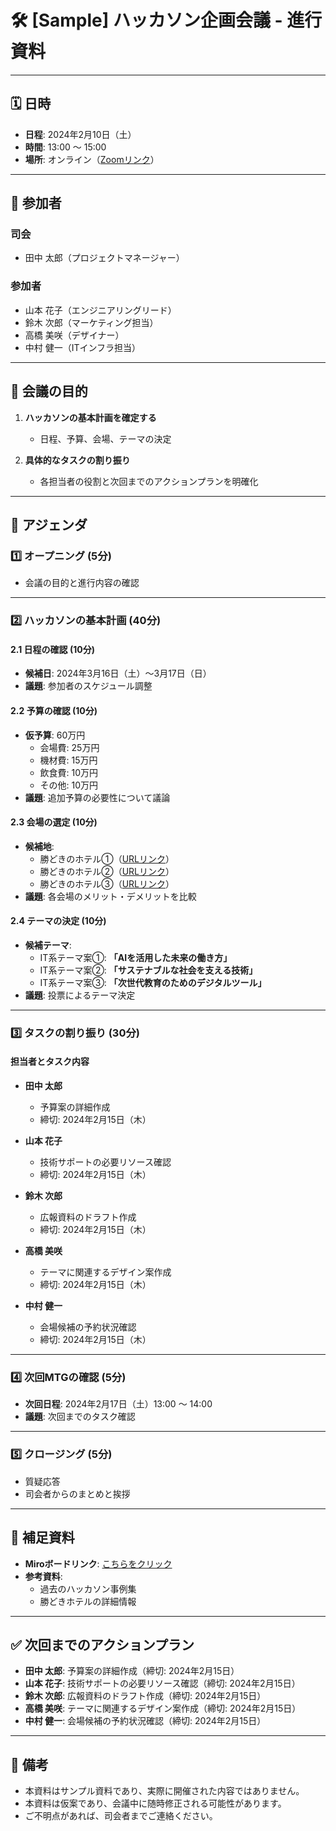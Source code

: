 # 🛠️ [Sample] ハッカソン企画会議 - 進行資料

---

## 🗓 日時

- **日程**: 2024年2月10日（土）  
- **時間**: 13:00 ～ 15:00  
- **場所**: オンライン（[Zoomリンク](#)）

---

## 👥 参加者

### 司会
- 田中 太郎（プロジェクトマネージャー）

### 参加者
- 山本 花子（エンジニアリングリード）
- 鈴木 次郎（マーケティング担当）
- 高橋 美咲（デザイナー）
- 中村 健一（ITインフラ担当）

---

## 🎯 会議の目的

1. **ハッカソンの基本計画を確定する**  
   - 日程、予算、会場、テーマの決定  

2. **具体的なタスクの割り振り**  
   - 各担当者の役割と次回までのアクションプランを明確化  

---

## 📝 アジェンダ

### 1️⃣ オープニング (5分)

- 会議の目的と進行内容の確認  

---

### 2️⃣ ハッカソンの基本計画 (40分)

#### 2.1 日程の確認 (10分)
- **候補日**: 2024年3月16日（土）～3月17日（日）  
- **議題**: 参加者のスケジュール調整  

#### 2.2 予算の確認 (10分)
- **仮予算**: 60万円  
  - 会場費: 25万円  
  - 機材費: 15万円  
  - 飲食費: 10万円  
  - その他: 10万円  
- **議題**: 追加予算の必要性について議論  

#### 2.3 会場の選定 (10分)
- **候補地**:  
  - 勝どきのホテル①（[URLリンク](#)）  
  - 勝どきのホテル②（[URLリンク](#)）  
  - 勝どきのホテル③（[URLリンク](#)）  
- **議題**: 各会場のメリット・デメリットを比較  

#### 2.4 テーマの決定 (10分)
- **候補テーマ**:  
  - IT系テーマ案①: **「AIを活用した未来の働き方」**  
  - IT系テーマ案②: **「サステナブルな社会を支える技術」**  
  - IT系テーマ案③: **「次世代教育のためのデジタルツール」**  
- **議題**: 投票によるテーマ決定  

---

### 3️⃣ タスクの割り振り (30分)

#### 担当者とタスク内容
- **田中 太郎**  
  - 予算案の詳細作成  
  - 締切: 2024年2月15日（木）  

- **山本 花子**  
  - 技術サポートの必要リソース確認  
  - 締切: 2024年2月15日（木）  

- **鈴木 次郎**  
  - 広報資料のドラフト作成  
  - 締切: 2024年2月15日（木）  

- **高橋 美咲**  
  - テーマに関連するデザイン案作成  
  - 締切: 2024年2月15日（木）  

- **中村 健一**  
  - 会場候補の予約状況確認  
  - 締切: 2024年2月15日（木）  

---

### 4️⃣ 次回MTGの確認 (5分)
- **次回日程**: 2024年2月17日（土）13:00 ～ 14:00  
- **議題**: 次回までのタスク確認  

---

### 5️⃣ クロージング (5分)
- 質疑応答  
- 司会者からのまとめと挨拶  

---

## 📌 補足資料

- **Miroボードリンク**: [こちらをクリック](#)  
- **参考資料**:  
  - 過去のハッカソン事例集  
  - 勝どきホテルの詳細情報  

---

## ✅ 次回までのアクションプラン

- **田中 太郎**: 予算案の詳細作成（締切: 2024年2月15日）  
- **山本 花子**: 技術サポートの必要リソース確認（締切: 2024年2月15日）  
- **鈴木 次郎**: 広報資料のドラフト作成（締切: 2024年2月15日）  
- **高橋 美咲**: テーマに関連するデザイン案作成（締切: 2024年2月15日）  
- **中村 健一**: 会場候補の予約状況確認（締切: 2024年2月15日）  

---

## 🌟 備考

- 本資料はサンプル資料であり、実際に開催された内容ではありません。
- 本資料は仮案であり、会議中に随時修正される可能性があります。  
- ご不明点があれば、司会者までご連絡ください。  
